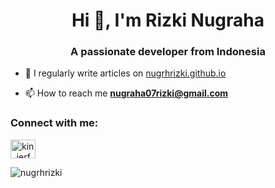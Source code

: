 <h1 align="center">Hi 👋, I'm Rizki Nugraha</h1>
<h3 align="center">A passionate developer from Indonesia</h3>

- 📝 I regularly write articles on [nugrhrizki.github.io](https://nugrhrizki.github.io)

- 📫 How to reach me **nugraha07rizki@gmail.com**

<h3 align="left">Connect with me:</h3>
<p align="left">
 <a href="https://twitter.com/kin_jerf" target="blank">
  <img align="center" src="https://logodownload.org/wp-content/uploads/2014/09/twitter-logo-1.png" alt="kin_jerf" height="30" width="40" />
 </a>
</p>

<p><img align="center" src="https://github-readme-stats.vercel.app/api/top-langs?username=nugrhrizki&show_icons=true&locale=en&layout=compact" alt="nugrhrizki" /></p>


